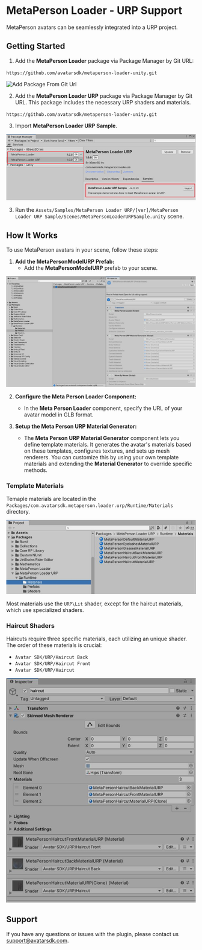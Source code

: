 # MetaPerson Loader - URP Support

MetaPerson avatars can be seamlessly integrated into a URP project.

## Getting Started

1. Add the **MetaPerson Loader** package via Package Manager by Git URL:

`https://github.com/avatarsdk/metaperson-loader-unity.git`

![Add Package From Git Url](./Images/add_package_from_git_url.jpg "Add Package From Git Url")

2. Add the **MetaPerson Loader URP** package via Package Manager by Git URL. This package includes the necessary URP shaders and materials.

`https://github.com/avatarsdk/metaperson-loader-unity.git`

3. Import **MetaPerson Loader URP Sample**.

![Import URP Sample](./Images/import_urp_sample.jpg "Import URP Sample")

3. Run the `Assets/Samples/MetaPerson Loader URP/[ver]/MetaPerson Loader URP Sample/Scenes/MetaPersonLoaderURPSample.unity` scene.

## How It Works

To use MetaPerson avatars in your scene, follow these steps:

1. **Add the MetaPersonModelURP Prefab:**
   - Add the **MetaPersonModelURP** prefab to your scene.

![MetaPersonModelURP Prefab](./Images/metaperson_loader_urp_prefab.JPG "MetaPersonModelURP Prefab")

2. **Configure the Meta Person Loader Component:**
   - In the **Meta Person Loader** component, specify the URL of your avatar model in GLB format.

3. **Setup the Meta Person URP Material Generator:**
   - The **Meta Person URP Material Generator** component lets you define template materials. It generates the avatar's materials based on these templates, configures textures, and sets up mesh renderers. You can customize this by using your own template materials and extending the **Material Generator** to override specific methods.

### Template Materials

Temaple materials are located in the `Packages/com.avatarsdk.metaperson.loader.urp/Runtime/Materials` directory.

![URP Temaple Materials](./Images/urp_template_materials.JPG "URP Temaple Materials")

Most materials use the `URP\Lit` shader, except for the haircut materials, which use specialized shaders.

### Haircut Shaders

Haircuts require three specific materials, each utilizing an unique shader. The order of these materials is crucial:

* `Avatar SDK/URP/Haircut Back`
* `Avatar SDK/URP/Haircut Front`
* `Avatar SDK/URP/Haircut`

![Haircut Materials](./Images/urp_haircut_materials.JPG "Haircut Materials")

## Support
If you have any questions or issues with the plugin, please contact us <support@avatarsdk.com>.

